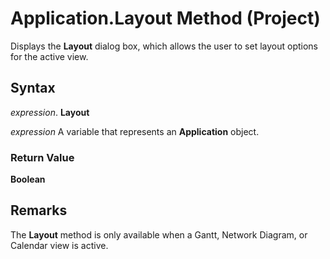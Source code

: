 
# Application.Layout Method (Project)

Displays the  **Layout** dialog box, which allows the user to set layout options for the active view.


## Syntax

 _expression_. **Layout**

 _expression_ A variable that represents an **Application** object.


### Return Value

 **Boolean**


## Remarks

The  **Layout** method is only available when a Gantt, Network Diagram, or Calendar view is active.

